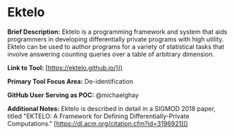 # Ektelo 

**Brief Description:** Ektelo is a programming framework and system that aids programmers in developing differentially private programs with high utility. Ektelo can be used to author programs for a variety of statistical tasks that involve answering counting queries over a table of arbitrary dimension. 

**Link to Tool:** [https://ektelo.github.io/]()

**Primary Tool Focus Area:** De-identification 

**GitHub User Serving as POC:** @michaelghay 

**Additional Notes:** Ektelo is described in detail in a SIGMOD 2018 paper, titled "EKTELO: A Framework for Defining Differentially-Private Computations." [https://dl.acm.org/citation.cfm?id=3196921]()